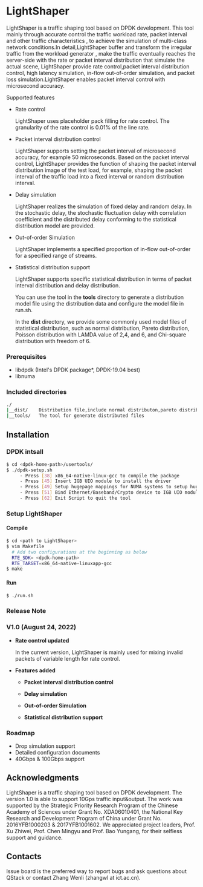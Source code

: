 # LightShaper

LightShaper is a traffic shaping tool based on DPDK development. This tool mainly through accurate control the traffic workload rate, packet interval and other traffic characteristics , to achieve the simulation of multi-class network conditions.In detail,LightShaper buffer and transform the irregular traffic from the workload generator , make the traffic eventually reaches the server-side with the rate or packet interval distribution that simulate the actual scene, LightShaper provide rate control,packet interval distribution control, high latency simulation, in-flow out-of-order simulation, and packet loss simulation.LightShaper enables packet interval control with microsecond accuracy. 

Supported features
 - Rate control

    LightShaper uses placeholder pack filling for rate control. The granularity of the rate control is 0.01% of the line rate. 

 - Packet interval distribution control

    LightShaper supports setting the packet interval of microsecond accuracy, for example 50 microseconds. Based on the packet interval control, LightShaper provides the function of shaping the packet interval distribution image of the test load, for example, shaping the packet interval of the traffic load into a fixed interval or random distribution interval.

 - Delay simulation

    LightShaper realizes the simulation of fixed delay and random delay. In the stochastic delay, the stochastic fluctuation delay with correlation coefficient and the distributed delay conforming to the statistical distribution model are provided.

 - Out-of-order Simulation

    LightShaper implements a specified proportion of in-flow out-of-order for a specified range of streams.

 - Statistical distribution support

    LightShaper supports specific statistical distribution in terms of packet interval distribution and delay distribution.

    You can use the tool in the **tools** directory to generate a distribution model file using the distribution data and configure the model file in run.sh.

    In the **dist** directory, we provide some commonly used model files of statistical distribution, such as normal distribution, Pareto distribution, Poisson distribution with LAMDA value of 2,4, and 6, and Chi-square distribution with freedom of 6.


### Prerequisites
* libdpdk (Intel's DPDK package*, DPDK-19.04 best) 
* libnuma

### Included directories

```bash
./    
|__dist/	Distribution file,include normal distributon,pareto distribution,chi_square Distribution.etc
|__tools/   The tool for generate distributed files
```

## Installation

### DPDK intsall

```bash
$ cd <dpdk-home-path>/usertools/
$ ./dpdk-setup.sh
     - Press [38] x86_64-native-linux-gcc to compile the package
     - Press [45] Insert IGB UIO module to install the driver
     - Press [49] Setup hugepage mappings for NUMA systems to setup hugepages(20GB for each node best)
     - Press [51] Bind Ethernet/Baseband/Crypto device to IGB UIO module
     - Press [62] Exit Script to quit the tool
```

### Setup LightShaper

#### Compile
```bash
$ cd <path to LightShaper>
$ vim Makefile
  # Add two configurations at the beginning as below
  RTE_SDK= <dpdk-home-path>
  RTE_TARGET=x86_64-native-linuxapp-gcc
$ make
```

#### Run
```bash
$ ./run.sh 
```
### Release Note
###  V1.0 (August 24, 2022)
* **Rate control updated**

   In the current version, LightShaper is mainly used for mixing invalid packets of variable length for rate control.

* **Features added**

   * **Packet interval distribution control** 

   * **Delay simulation** 

   * **Out-of-order Simulation**  

   * **Statistical distribution support**


### Roadmap

+ Drop simulation support
+ Detailed configuration documents
+ 40Gbps & 100Gbps support

## Acknowledgments

LightShaper is a traffic shaping tool based on DPDK development. The version 1.0 is able to support 10Gps traffic input&output. The work was supported by the Strategic Priority Research Program of the Chinese Academy of Sciences under Grant No. XDA06010401, the National Key Research and Development Program of China under Grant No. 2016YFB1000203 & 2017YFB1001602. We appreciated project leaders, Prof. Xu Zhiwei, Prof. Chen Mingyu and Prof. Bao Yungang, for their selfless support and guidance.


## Contacts
Issue board is the preferred way to report bugs and ask questions about QStack or contact Zhang Wenli (zhangwl at ict.ac.cn).
